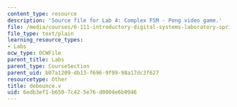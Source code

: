 ```yaml
---
content_type: resource
description: 'Source file for Lab 4: Complex FSM - Pong video game.'
file: /media/courses/6-111-introductory-digital-systems-laboratory-spring-2006/6edb3ef1b6507c425e76d0004e6b0946_debounce.v
file_type: text/plain
learning_resource_types:
- Labs
ocw_type: OCWFile
parent_title: Labs
parent_type: CourseSection
parent_uid: b07a1209-db13-f696-9f99-98a17dc3f627
resourcetype: Other
title: debounce.v
uid: 6edb3ef1-b650-7c42-5e76-d0004e6b0946
---
```

